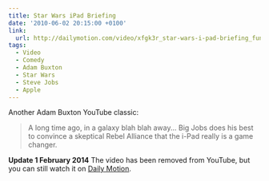 ```yaml
---
title: Star Wars iPad Briefing
date: '2010-06-02 20:15:00 +0100'
link:
  url: http://dailymotion.com/video/xfgk3r_star-wars-i-pad-briefing_fun
tags:
  - Video
  - Comedy
  - Adam Buxton
  - Star Wars
  - Steve Jobs
  - Apple
---
```

Another Adam Buxton YouTube classic:

> A long time ago, in a galaxy blah blah away... Big Jobs does his best to convince a skeptical Rebel Alliance that the i-Pad really is a game changer.

**Update 1 February 2014** The video has been removed from YouTube, but you can still watch it on [Daily Motion](http://www.dailymotion.com/video/xfgk3r_star-wars-i-pad-briefing_fun).
